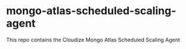 # mongo-atlas-scheduled-scaling-agent
This repo contains the Cloudize Mongo Atlas Scheduled Scaling Agent
